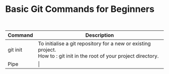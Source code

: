 <h1> Basic Git Commands for Beginners </h1> <br>

| Command | Description |
| --- | ---       |
| git init | To initialise a git repository for a new or existing project. <br> How to : git init in the root of your project directory.|
| Pipe     | \|        |
